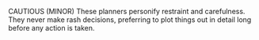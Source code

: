 CAUTIOUS (MINOR)
These planners personify restraint and carefulness. They never make rash decisions, preferring to plot things out in detail long before any action is taken.